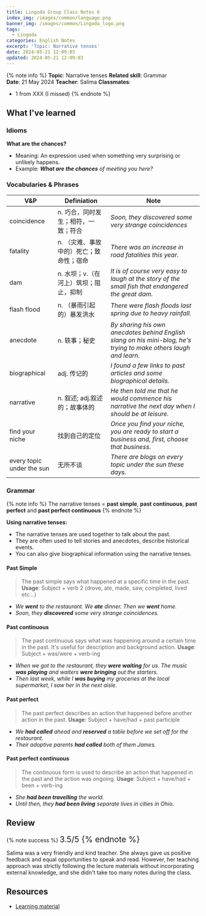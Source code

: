 ```yaml
---
title: Lingoda Group Class Notes 6
index_img: /images/common/language.png
banner_img: /images/common/Lingoda_logo.png
tags:
  - Lingoda
categories: English Notes
excerpt: 'Topic: Narrative tenses'
date: 2024-05-21 12:09:03
updated: 2024-05-21 12:09:03
---
```


{% note info %}
**Topic**: Narrative tenses
**Related skill**: Grammar  
**Date**: 21 May 2024
**Teacher**: Salima 
**Classmates**:  
   - 1 from XXX (I missed)
{% endnote %}

## What I've learned

### Idioms

**What are the chances?**
- Meaning: An expression used when something very surprising or unlikely happens.
- Example: ***What are the chances** of meeting you here?*

### Vocabularies & Phrases

| V&P                       | Definiation                             | Note                                                                                                              |
| ------------------------- | --------------------------------------- | ----------------------------------------------------------------------------------------------------------------- |
| coincidence               | n. 巧合，同时发生；相符，一致；符合     | *Soon, they discovered some very strange coincidences*                                                            |
| fatality                  | n. （灾难、事故中的）死亡；致命性；宿命 | *There was an increase in road fatalities this year.*                                                             |
| dam                       | n. 水坝；v.（在河上）筑坝；阻止，抑制   | *It is of course very easy to laugh at the story of the small fish that endangered the great dam.*                |
| flash flood               | n.	（暴雨引起的）暴发洪水               | *There were flash floods last spring due to heavy rainfall.*                                                      |
| anecdote                  | n. 轶事；秘史                           | *By sharing his own anecdotes behind English slang on his mini-blog, he's trying to make others laugh and learn.* |
| biographical              | adj. 传记的                             | *I found a few links to past articles and some biographical details.*                                             |
| narrative                 | n. 叙述; adj.叙述的；故事体的           | *He then told me that he would commence his narrative the next day when I should be at leisure.*                  |
| find your niche           | 找到自己的定位                          | *Once you find your niche, you are ready to start a business and, first, choose that business.*                   |
| every topic under the sun | 无所不谈                                | *There are blogs on every topic under the sun these days.*                                                        |

### Grammar
{% note info %}
The narrative tenses = **past simple**, **past continuous**, **past perfect** and **past perfect continuous**
{% endnote %}

**Using narrative tenses:**
- The narrative tenses are used together to talk about the past.
- They are often used to tell stories and anecdotes, describe historical events.
- You can also give biographical information using the narrative tenses.

#### Past Simple

> The past simple says what happened at a specific time in the past. 
> **Usage**: Subject + verb 2 (drove, ate, made, saw, completed, lived etc...)

- *We **went** to the restaurant. We **ate** dinner. Then we **went** home.*
- *Soon, they **discovered** some very strange coincidences.*

#### Past continuous

> The past continuous says what was happening around a certain time in the past. It's useful for description and background action.
> **Usage**: Subject + was/were + verb-ing

- *When we got to the restaurant, they **were waiting** for us. The music **was playing** and waiters **were bringing** out the starters.*
- *Then last week, while I **was buying** my groceries at the local supermarket, I saw her in the next aisle.*

#### Past perfect
> The past perfect describes an action that happened before another action in the past.
> **Usage**: Subject + have/had + past participle

- *We **had called** ahead and **reserved** a table before we set off for the restaurant.*
- *Their adoptive parents **had called** both of them James.*

#### Past perfect continuous
> The continuous form is used to describe an action that happened in the past and the action was ongoing. 
> **Usage**: Subject + have/had + been + verb-ing

- *She **had been travelling** the world.*
- *Until then, they **had been living** separate lives in cities in Ohio.*

## Review

{% note success %}
<span style="font-size:1.5em;">
3.5/5
<span>
{% endnote %}

Salima was a very friendly and kind teacher. She always gave us positive feedback and equal opportunities to speak and read. However, her teaching approach was strictly following the lecture materials without incorporating external knowledge, and she didn't take too many notes during the class. 

## Resources
- [Learning material](https://learn.lingoda.com/english/learning-materials/662c59b36e296/download)
